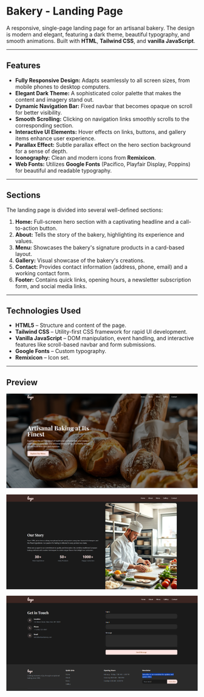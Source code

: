 # Bakery - Landing Page

A responsive, single-page landing page for an artisanal bakery. The design is modern and elegant, featuring a dark theme, beautiful typography, and smooth animations. Built with **HTML**, **Tailwind CSS**, and **vanilla JavaScript**.

---

## Features

- **Fully Responsive Design:** Adapts seamlessly to all screen sizes, from mobile phones to desktop computers.  
- **Elegant Dark Theme:** A sophisticated color palette that makes the content and imagery stand out.  
- **Dynamic Navigation Bar:** Fixed navbar that becomes opaque on scroll for better visibility.  
- **Smooth Scrolling:** Clicking on navigation links smoothly scrolls to the corresponding section.  
- **Interactive UI Elements:** Hover effects on links, buttons, and gallery items enhance user experience.  
- **Parallax Effect:** Subtle parallax effect on the hero section background for a sense of depth.    
- **Iconography:** Clean and modern icons from **Remixicon**.  
- **Web Fonts:** Utilizes **Google Fonts** (Pacifico, Playfair Display, Poppins) for beautiful and readable typography.  

---

## Sections

The landing page is divided into several well-defined sections:

1. **Home:** Full-screen hero section with a captivating headline and a call-to-action button.  
2. **About:** Tells the story of the bakery, highlighting its experience and values.  
3. **Menu:** Showcases the bakery's signature products in a card-based layout.  
4. **Gallery:** Visual showcase of the bakery's creations.  
5. **Contact:** Provides contact information (address, phone, email) and a working contact form.  
6. **Footer:** Contains quick links, opening hours, a newsletter subscription form, and social media links.  

---

## Technologies Used

- **HTML5** – Structure and content of the page.  
- **Tailwind CSS** – Utility-first CSS framework for rapid UI development.  
- **Vanilla JavaScript** – DOM manipulation, event handling, and interactive features like scroll-based navbar and form submissions.  
- **Google Fonts** – Custom typography.  
- **Remixicon** – Icon set.  

---

## Preview

<p align="center">
  <img src="screenshots/Screenshot 2025-09-19 192227.png" alt="Hero Section" width="600">
</p>

<p align="center">
  <img src="screenshots/Screenshot 2025-09-19 192249.png" alt="Menu Section" width="600">
</p>

<p align="center">
  <img src="screenshots/Screenshot 2025-09-19 192325.png" alt="Gallery Section" width="600">
</p>


